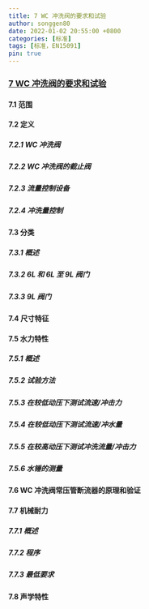 ```yaml
---
title: 7 WC 冲洗阀的要求和试验
author: songgen80
date: 2022-01-02 20:55:00 +0800
categories: [标准]
tags: [标准，EN15091]
pin: true
---
```



### [7 WC 冲洗阀的要求和试验](Chapter7.md)

#### 7.1 范围

#### 7.2 定义

##### 7.2.1 WC 冲洗阀

##### 7.2.2 WC 冲洗阀的截止阀

##### 7.2.3 流量控制设备

##### 7.2.4 冲洗量控制

#### 7.3 分类

##### 7.3.1 概述

##### 7.3.2 6L 和 6L 至 9L 阀门

##### 7.3.3 9L 阀门

#### 7.4 尺寸特征

#### 7.5 水力特性

##### 7.5.1 概述

##### 7.5.2 试验方法

##### 7.5.3 在较低动压下测试流速/冲击力

##### 7.5.4 在较低动压下测试流速/冲水量

##### 7.5.5 在较高动压下测试冲洗流量/冲击力

##### 7.5.6 水锤的测量

#### 7.6 WC 冲洗阀常压管断流器的原理和验证

#### 7.7 机械耐力

##### 7.7.1 概述

##### 7.7.2 程序

##### 7.7.3 最低要求

#### 7.8 声学特性